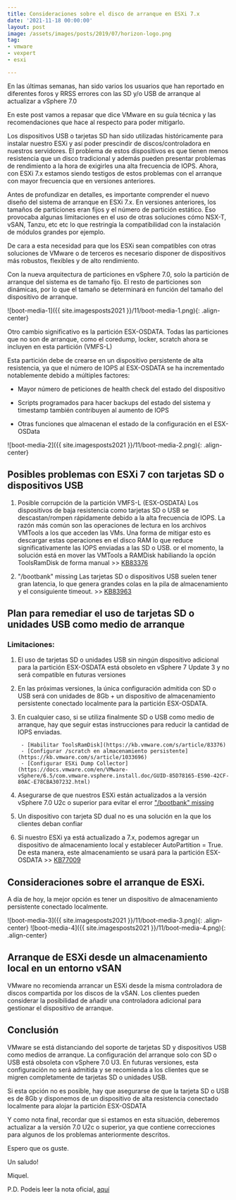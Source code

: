 ```yaml
---
title: Consideraciones sobre el disco de arranque en ESXi 7.x
date: '2021-11-18 00:00:00'
layout: post
image: /assets/images/posts/2019/07/horizon-logo.png
tag:
- vmware
- vexpert
- esxi

---
```


En las últimas semanas, han sido varios los usuarios que han reportado en diferentes foros y RRSS errores con las SD y/o USB de arranque al actualizar a vSphere 7.0

En este post vamos a repasar que dice VMware en su guía técnica y las recomendaciones que hace al respecto para poder mitigarlo.

Los dispositivos USB o tarjetas SD han sido utilizadas históricamente para instalar nuestro ESXi y así poder prescindir de discos/controladora en nuestros servidores.
El problema de estos dispositivos es que tienen menos resistencia que un disco tradicional y además pueden presentar problemas de rendimiento a la hora de exigirles una alta frecuencia de IOPS. Ahora, con ESXi 7.x estamos siendo testigos de estos problemas con el arranque con mayor frecuencia que en versiones anteriores.

Antes de profundizar en detalles, es importante comprender el nuevo diseño del sistema de arranque en ESXi 7.x. En versiones anteriores, los tamaños de particiones eran fijos y el número de partición estático. Eso provocaba algunas limitaciones en el uso de otras soluciones cómo NSX-T, vSAN, Tanzu, etc etc lo que restringía la compatibilidad con la instalación de módulos grandes por ejemplo.

De cara a esta necesidad para que los ESXi sean compatibles con otras soluciones de VMware o de terceros es necesario disponer de dispositivos más robustos, flexibles y de alto rendimiento.

Con la nueva arquitectura de particiones en vSphere 7.0, solo la partición de arranque del sistema es de tamaño fijo. El resto de particiones son dinámicas, por lo que el tamaño se determinará en función del tamaño del dispositivo de arranque.

![boot-media-1]({{ site.imagesposts2021 }}/11/boot-media-1.png){: .align-center}

Otro cambio significativo es la partición ESX-OSDATA. Todas las particiones que no son de arranque, como el coredump, locker, scratch ahora se incluyen en esta partición (VMFS-L)

Esta partición debe de crearse en un dispositivo persistente de alta resistencia, ya que el número de IOPS al ESX-OSDATA se ha incrementado notablemente debido a múltiples factores:

- Mayor número de peticiones de health check del estado del dispositivo

- Scripts programados para hacer backups del estado del sistema y timestamp también contribuyen al aumento de IOPS

- Otras funciones que almacenan el estado de la configuración en el ESX-OSData

![boot-media-2]({{ site.imagesposts2021 }}/11/boot-media-2.png){: .align-center}

## Posibles problemas con ESXi 7 con tarjetas SD o dispositivos USB

1. Posible corrupción de la partición VMFS-L (ESX-OSDATA)
Los dispositivos de baja resistencia como tarjetas SD o USB se descastan/rompen rápidamente debido a la alta frecuencia de IOPS. La razón más común son las operaciones de lectura en los archivos VMTools a los que acceden las VMs. Una forma de mitigar esto es descargar estas operaciones en el disco RAM lo que reduce significativamente las IOPS enviadas a las SD o USB. or el momento, la solución está en mover las VMTools a RAMDisk habiliando la opción ToolsRamDisk de forma manual >> [KB83376](https://kb.vmware.com/s/article/83376)

2. "/bootbank" missing
Las tarjetas SD o dispositivos USB suelen tener gran latencia, lo que genera grandes colas en la pila de almacenamiento y el consiguiente timeout. >> [KB83963](https://kb.vmware.com/s/article/83963)

## Plan para remediar el uso de tarjetas SD o unidades USB como medio de arranque

### Limitaciones:
1. El uso de tarjetas SD o unidades USB sin ningún dispositivo adicional para la partición ESX-OSDATA está obsoleto en vSphere 7 Update 3 y no será compatible en futuras versiones

2. En las próximas versiones, la única configuración admitida con SD o USB será con unidades de 8Gb + un dispositivo de almacenamiento persistente conectado localmente para la partición ESX-OSDATA.

3. En cualquier caso, si se utiliza finalmente SD o USB como medio de arranque, hay que seguir estas instrucciones para reducir la cantidad de IOPS enviadas.

        - [Habilitar ToolsRamDisk](https://kb.vmware.com/s/article/83376)
        - [Configurar /scratch en almacenamiento persistente](https://kb.vmware.com/s/article/1033696)
        - [Configurar ESXi Dump Collector](https://docs.vmware.com/en/VMware-vSphere/6.5/com.vmware.vsphere.install.doc/GUID-85D78165-E590-42CF-80AC-E78CBA307232.html)

4. Asegurarse de que nuestros ESXi están actualizados a la versión vSphere 7.0 U2c o superior para evitar el error ["/bootbank" missing](https://kb.vmware.com/s/article/83963)

5. Un dispositivo con tarjeta SD dual no es una solución en la que los clientes deban confiar

6. Si nuestro ESXi ya está actualizado a 7.x, podemos agregar un dispositivo de almacenamiento local y establecer AutoPartition = True. De esta manera, este almacenamiento se usará para la partición ESX-OSDATA >> [KB77009](https://kb.vmware.com/s/article/77009)

## Consideraciones sobre el arranque de ESXi.
A día de hoy, la mejor opción es tener un dispositivo de almacenamiento persistente conectado localmente.

![boot-media-3]({{ site.imagesposts2021 }}/11/boot-media-3.png){: .align-center}
![boot-media-4]({{ site.imagesposts2021 }}/11/boot-media-4.png){: .align-center}

## Arranque de ESXi desde un almacenamiento local en un entorno vSAN
VMware no recomienda arrancar un ESXi desde la misma controladora de discos compartida por los discos de la vSAN. Los clientes pueden considerar la posibilidad de añadir una controladora adicional para gestionar el dispositivo de arranque.

## Conclusión
VMware se está distanciando del soporte de tarjetas SD y dispositivos USB como medios de arranque. La configuración del arranque solo con SD o USB está obsoleta con vSphere 7.0 U3. En futuras versiones, esta configuración no será admitida y se recomienda a los clientes que se migren completamente de tarjetas SD o unidades USB.

Si esta opción no es posible, hay que asegurarse de que la tarjeta SD o USB es de 8Gb y disponemos de un dispositivo de alta resistencia conectado localmente para alojar la partición ESX-OSDATA

Y como nota final, recordar que si estamos en esta situación, deberemos actualizar a la versión 7.0 U2c o superior, ya que contiene correcciones para algunos de los problemas anteriormente descritos.

Espero que os guste.

Un saludo!

Miquel.


P.D. Podeis leer la nota oficial, [aquí](https://blogs.vmware.com/vsphere/2021/09/esxi-7-boot-media-consideration-vmware-technical-guidance.html)


